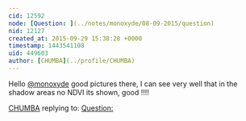 ```yaml
---
cid: 12592
node: [Question: ](../notes/monoxyde/08-09-2015/question)
nid: 12127
created_at: 2015-09-29 15:38:28 +0000
timestamp: 1443541108
uid: 449603
author: [CHUMBA](../profile/CHUMBA)
---
```


Hello [@monoxyde](/profile/monoxyde) good pictures there, I can see very well that in the shadow areas no NDVI its shown, good !!!!

[CHUMBA](../profile/CHUMBA) replying to: [Question: ](../notes/monoxyde/08-09-2015/question)

